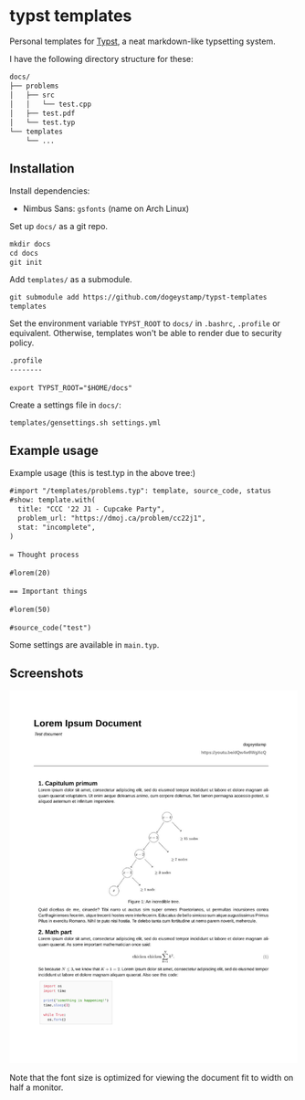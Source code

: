 # typst templates

Personal templates for [Typst](https://github.com/typst/typst), a neat markdown-like typsetting system.

I have the following directory structure for these:

```
docs/
├── problems
│   ├── src
│   │   └── test.cpp
│   ├── test.pdf
│   └── test.typ
└── templates
    └── ...
```

## Installation

Install dependencies:

- Nimbus Sans: `gsfonts` (name on Arch Linux)

Set up `docs/` as a git repo.

    mkdir docs
    cd docs
    git init

Add `templates/` as a submodule.
    
    git submodule add https://github.com/dogeystamp/typst-templates templates

Set the environment variable `TYPST_ROOT` to `docs/` in `.bashrc`, `.profile` or equivalent.
Otherwise, templates won't be able to render due to security policy.

    .profile
    --------

    export TYPST_ROOT="$HOME/docs"

Create a settings file in `docs/`:

    templates/gensettings.sh settings.yml

## Example usage

Example usage (this is test.typ in the above tree:)

```typ
#import "/templates/problems.typ": template, source_code, status
#show: template.with(
  title: "CCC '22 J1 - Cupcake Party",
  problem_url: "https://dmoj.ca/problem/cc22j1",
  stat: "incomplete",
)

= Thought process

#lorem(20)

== Important things

#lorem(50)

#source_code("test")
```

Some settings are available in `main.typ`.

## Screenshots

![preview](https://raw.githubusercontent.com/dogeystamp/typst-templates/master/preview.jpg)

Note that the font size is optimized for viewing the document fit to width on half a monitor.

